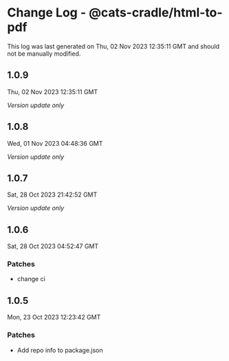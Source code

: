 # Change Log - @cats-cradle/html-to-pdf

This log was last generated on Thu, 02 Nov 2023 12:35:11 GMT and should not be manually modified.

## 1.0.9
Thu, 02 Nov 2023 12:35:11 GMT

_Version update only_

## 1.0.8
Wed, 01 Nov 2023 04:48:36 GMT

_Version update only_

## 1.0.7
Sat, 28 Oct 2023 21:42:52 GMT

_Version update only_

## 1.0.6
Sat, 28 Oct 2023 04:52:47 GMT

### Patches

- change ci

## 1.0.5
Mon, 23 Oct 2023 12:23:42 GMT

### Patches

- Add repo info to package.json

